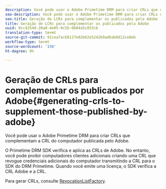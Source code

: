 ```yaml
---
description: Você pode usar o Adobe Primetime DRM para criar CRLs que complementam a CRL do computador publicada pelo Adobe.
seo-description: Você pode usar o Adobe Primetime DRM para criar CRLs que complementam a CRL do computador publicada pelo Adobe.
seo-title: Geração de LCRs para complementar os publicados pela Adobe
title: Geração de LCRs para complementar os publicados pela Adobe
uuid: 0cc4254d-20a0-4e05-9c5b-0b84a5c833cb
translation-type: tm+mt
source-git-commit: 91cea7acb8127e02b82e5242b9ad6ab0d12ce0eb
workflow-type: tm+mt
source-wordcount: '150'
ht-degree: 0%

---
```



# Geração de CRLs para complementar os publicados por Adobe{#generating-crls-to-supplement-those-published-by-adobe}

Você pode usar o Adobe Primetime DRM para criar CRLs que complementam a CRL do computador publicada pelo Adobe.

O Primetime DRM SDK verifica e aplica as CRLs de Adobe. No entanto, você pode proibir computadores clientes adicionais criando uma CRL que revogue credenciais adicionais do computador transmitindo a CRL para o SDK do DRM Primetime. Quando você emite uma licença, o SDK verifica a CRL Adobe e a CRL.

Para gerar CRLs, consulte [RevocationListFactory](https://help.adobe.com/en_US/primetime/api/drm-apis/server/javadocs-flashaccess-pro/com/adobe/flashaccess/sdk/revocation/RevocationListFactory.html).
